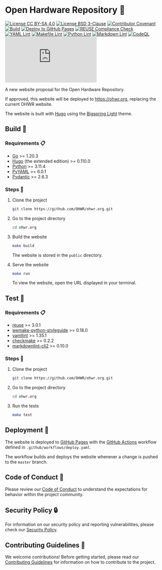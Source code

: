 <!--
SPDX-FileCopyrightText: 2024 CERN (home.cern)

SPDX-License-Identifier: CC-BY-SA-4.0+
-->

# Open Hardware Repository :penguin:

[![License CC BY-SA 4.0](https://img.shields.io/badge/License-CC_BY--SA_4.0-yellow.svg)](https://creativecommons.org/licenses/by-sa/4.0/)
[![License BSD 3-Clause](https://img.shields.io/badge/License-BSD_3--Clause-blue.svg)](https://opensource.org/licenses/BSD-3-Clause)
[![Contributor Covenant](https://img.shields.io/badge/Contributor%20Covenant-2.1-4baaaa.svg)](.github/CODE_OF_CONDUCT.md)
[![Build](https://github.com/OHWR/ohwr.org/actions/workflows/build.yaml/badge.svg)](https://github.com/OHWR/ohwr.org/actions/workflows/build.yaml)
[![Deploy to GitHub Pages](https://github.com/OHWR/ohwr.org/actions/workflows/deploy.yaml/badge.svg)](https://github.com/OHWR/ohwr.org/actions/workflows/deploy.yaml)
[![REUSE Compliance Check](https://github.com/OHWR/ohwr.org/actions/workflows/reuse.yaml/badge.svg)](https://github.com/OHWR/ohwr.org/actions/workflows/reuse.yaml)
[![YAML Lint](https://github.com/OHWR/ohwr.org/actions/workflows/yaml.yaml/badge.svg)](https://github.com/OHWR/ohwr.org/actions/workflows/yaml.yaml)
[![Makefile Lint](https://github.com/OHWR/ohwr.org/actions/workflows/makefile.yaml/badge.svg)](https://github.com/OHWR/ohwr.org/actions/workflows/makefile.yaml)
[![Python Lint](https://github.com/OHWR/ohwr.org/actions/workflows/python.yaml/badge.svg)](https://github.com/OHWR/ohwr.org/actions/workflows/python.yaml)
[![Markdown Lint](https://github.com/OHWR/ohwr.org/actions/workflows/markdown.yaml/badge.svg)](https://github.com/OHWR/ohwr.org/actions/workflows/markdown.yaml)
[![CodeQL](https://github.com/OHWR/ohwr.org/actions/workflows/github-code-scanning/codeql/badge.svg)](https://github.com/OHWR/ohwr.org/actions/workflows/github-code-scanning/codeql)
[![Lines of Code](https://tokei.rs/b1/github/OHWR/ohwr.org?category=code)](https://github.com/OHWR/ohwr.org)

A new website proposal for the Open Hardware Repository.

If approved, this website will be deployed to <https://ohwr.org>, replacing the
current OHWR website.

The website is built with [Hugo](https://gohugo.io) using the [Bigspring Light](https://github.com/gethugothemes/bigspring-light)
theme.

## Build :hammer:

### Requirements :clipboard:

* [Go](https://go.dev/doc/install) >= 1.20.3
* [Hugo](https://gohugo.io/installation) (the extended edition) >= 0.110.0
* [Python](https://www.python.org/downloads) >= 3.11.4
* [PyYAML](https://pyyaml.org/wiki/PyYAMLDocumentation) >= 6.0.1
* [Pydantic](https://docs.pydantic.dev/latest/install) >= 2.6.3

### Steps :footprints:

1. Clone the project

   ```bash
   git clone https://github.com/OHWR/ohwr.org.git
   ```

2. Go to the project directory

   ```bash
   cd ohwr.org
   ```

3. Build the website

   ```bash
   make build
   ```

   The website is stored in the `public` directory.

4. Serve the website

   ```bash
   make run
   ```

   To view the website, open the URL displayed in your terminal.

## Test :test_tube:

### Requirements :clipboard: <!-- markdownlint-disable-line MD024 -->

* [reuse](https://reuse.readthedocs.io/en/v1.0.0/readme.html#install)
  \>= 3.0.1
* [wemake-python-styleguide](https://wemake-python-styleguide.readthedocs.io/en/latest/#quickstart)
  \>= 0.18.0
* [yamllint](https://yamllint.readthedocs.io/en/stable/quickstart.html#installing-yamllint)
  \>= 1.35.1
* [checkmake](https://github.com/mrtazz/checkmake#installation)
  \>= 0.2.2
* [markdownlint-cli2](https://github.com/DavidAnson/markdownlint-cli2#install)
  \>= 0.10.0

### Steps :footprints: <!-- markdownlint-disable-line MD024 -->

1. Clone the project

   ```bash
   git clone https://github.com/OHWR/ohwr.org.git
   ```

2. Go to the project directory

   ```bash
   cd ohwr.org
   ```

3. Run the tests

   ```bash
   make test
   ```

## Deployment :satellite:

The website is deployed to [GitHub Pages](https://pages.github.com/) with the
[GitHub Actions](https://github.com/features/actions) workflow defined in
`.github/workflows/deploy.yaml`.

The workflow builds and deploys the website whenever a change is pushed to the
`master` branch.

## Code of Conduct :scroll:

Please review our [Code of Conduct](.github/CODE_OF_CONDUCT.md) to understand
the expectations for behavior within the project community.

## Security Policy :lock:

For information on our security policy and reporting vulnerabilities, please
check our [Security Policy](.github/SECURITY.md).

## Contributing Guidelines :rocket:

We welcome contributions! Before getting started, please read our
[Contributing Guidelines](.github/CONTRIBUTING.md) for information on how to
contribute to the project.
